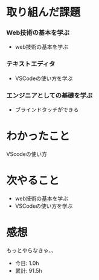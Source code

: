 # 取り組んだ課題
### Web技術の基本を学ぶ
* web技術の基本を学ぶ
### テキストエディタ
* VSCodeの使い方を学ぶ
### エンジニアとしての基礎を学ぶ
* ブラインドタッチができる
# わかったこと
VScodeの使い方
# 次やること
*  web技術の基本を学ぶ
*  VSCodeの使い方を学ぶ
# 感想
もっとやらなきゃ、、
* 今日: 1.0h
* 累計: 91.5h
